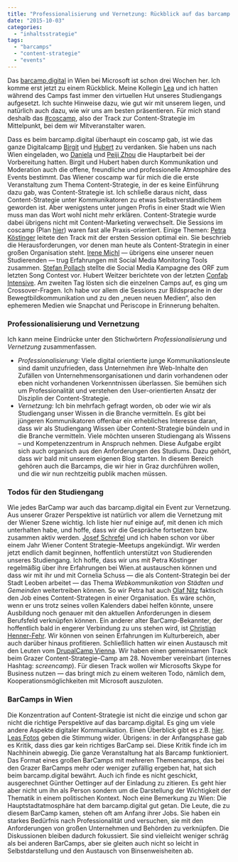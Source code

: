 ```yaml
---
title: "Professionalisierung und Vernetzung: Rückblick auf das barcamp.digital"
date: "2015-10-03"
categories: 
  - "inhaltsstrategie"
tags: 
  - "barcamps"
  - "content-strategie"
  - "events"
---
```


Das [barcamp.digital](https://barcamp.digital/ "barcamp.digital") in Wien bei Microsoft ist schon drei Wochen her. Ich komme erst jetzt zu einem Rückblick. Meine Kollegin [Lea](https://twitter.com/leadvorsak "Lea Dvoršak (@LeaDvorsak) | Twitter") und ich hatten während des Camps fast immer den virtuellen Hut unseres Studiengangs aufgesetzt. Ich suchte Hinweise dazu, wie gut wir mit unserem liegen, und natürlich auch dazu, wie wir uns am besten präsentieren. Für mich stand deshalb das [#coscamp](https://barcamp.digital/portfolio/coscamp/ "#coscamp | barcamp.digital"), also der Track zur Content-Strategie im Mittelpunkt, bei dem wir Mitveranstalter waren.

Dass es beim barcamp.digital überhaupt ein coscamp gab, ist wie das ganze Digitalcamp [Birgit](https://about.me/birgitparade "Birgit Parade - Wien, Vienna, Austria, Feinkost MEDIA GmbH, Institut Für Soziologie Der Universität Wien, Berliner Journalistenschule, Monte Zucker Budapest Masterclass 2013, New York Out Of Order Tour 2013 | about.me") und [Hubert](https://about.me/hubertweitzer "Hubert Weitzer - Reden ist Silber. Video ist Gold. | about.me") zu verdanken. Sie haben uns nach Wien eingeladen, wo [Daniela](http://danielaholzer.me/ "Daniela Holzer | This is a blog and site about travelling, content strategy, student life and digital work") und [Peiji Zhou](https://twitter.com/happypei_ "Peiji Zhou (@happypei_) | Twitter") die Hauptarbeit bei der Vorbereitung hatten. Birgit und Hubert haben durch Kommunikation und Moderation auch die offene, freundliche und professionelle Atmosphäre des Events bestimmt. Das Wiener coscamp war für mich die die erste Veranstaltung zum Thema Content-Strategie, in der es keine Einführung dazu gab, was Content-Strategie ist. Ich schließe daraus nicht, dass Content-Strategie unter Kommunikatoren zu etwas Selbstverständlichem geworden ist. Aber wenigstens unter jungen Profis in einer Stadt wie Wien muss man das Wort wohl nicht mehr erklären. Content-Strategie wurde dabei übrigens nicht mit Content-Marketing verwechselt. Die Sessions im coscamp (Plan [hier](https://barcamp.digital/sessionplan_Samstag/ "Sessionplan_Samstag | barcamp.digital")) waren fast alle Praxis-orientiert. Einige Themen: [Petra Köstinger](https://mobile.twitter.com/petrakoestinger "Petra Köstinger (@petrakoestinger) on Twitter") leitete den Track mit der ersten Session optimal ein. Sie beschrieb die Herausforderungen, vor denen man heute als Content-Strategin in einer großen Organisation steht. [Irene Michl](https://twitter.com/irenemichl "Irene Michl (@irenemichl) | Twitter") — übrigens eine unserer neuen Studierenden — trug Erfahrungen mit Social Media Monitoring Tools zusammen. [Stefan Pollach](http://www.mediaconsult.tv/?slide=stefanpollach "MEDIA CONSULT > Stefan Pollach") stellte die Social Media Kampagne des ORF zum letzten Song Contest vor. Hubert Weitzer berichtete von der letzten [Confab Intensive](http://confabevents.com/events/intensive/ "Intensive - Confab Events"). Am zweiten Tag lösten sich die einzelnen Camps auf, es ging um Crossover-Fragen. Ich habe vor allem die Sessions zur Bildsprache in der Bewegtbildkommunikation und zu den „neuen neuen Medien“, also den ephemeren Medien wie Snapchat und Periscope in Erinnerung behalten.

### Professionalisierung und Vernetzung

Ich kann meine Eindrücke unter den Stichwörtern _Professionalisierung_ und _Vernetzung_ zusammenfassen.

- _Professionalisierung:_ Viele digital orientierte junge Kommunikationsleute sind damit unzufrieden, dass Unternehmen ihre Web-Inhalte den Zufällen von Unternehmensorganisationen und darin vorhandenen oder eben nicht vorhandenen Vorkenntnissen überlassen. Sie bemühen sich um Professionalität und verstehen den User-orientierten Ansatz der Disziplin der Content-Strategie.
- _Vernetzung:_ Ich bin mehrfach gefragt worden, ob oder wie wir als Studiengang unser Wissen in die Branche vermitteln. Es gibt bei jüngeren Kommunikatoren offenbar ein erhebliches Interesse daran, dass wir als Studiengang Wissen über Content-Strategie bündeln und in die Branche vermitteln. Viele möchten unseren Studiengang als Wissens – und Kompetenzzentrum in Anspruch nehmen. Diese Aufgabe ergibt sich auch organisch aus den Anforderungen des Studiums. Dazu gehört, dass wir bald mit unserem eigenen Blog starten. In diesem Bereich gehören auch die Barcamps, die wir hier in Graz durchführen wollen, und die wir nun rechtzeitig publik machen müssen.

### Todos für den Studiengang

Wie jedes BarCamp war auch das barcamp.digital ein Event zur Vernetzung. Aus unserer Grazer Perspektive ist natürlich vor allem die Vernetzung mit der Wiener Szene wichtig. Ich liste hier nuf einige auf, mit denen ich mich unterhalten habe, und hoffe, dass wir die Gespräche fortsetzen bzw. zusammen aktiv werden. [Josef Schrefel](https://twitter.com/schrefel "josef schrefel (@schrefel) | Twitter") und ich haben schon vor über einem Jahr Wiener Content Strategie-Meetups angekündigt. Wir werden jetzt endlich damit beginnen, hoffentlich unterstützt von Studierenden unseres Studiengang. Ich hoffe, dass wir uns mit Petra Köstinger regelmäßig über ihre Erfahrungen bei Wien.at austauschen können und dass wir mit ihr und mit Cornelia Schuss — die als Content-Strategin bei der Stadt Leoben arbeitet — das Thema _Webkommunikation von Städten und Gemeinden_ weitertreiben können. So wir Petra hat auch [Olaf Nitz](http://olafnitz.net/ "Olaf Nitz - Digital Media Consulting - OlafNitz.net") faktisch den Job eines Content-Strategen in einer Organisation. Es wäre schön, wenn er uns trotz seines vollen Kalenders dabei helfen könnte, unsere Ausbildung noch genauer mit den aktuellen Anforderungen in diesem Berufsfeld verknüpfen können. Ein anderer alter BarCamp-Bekannter, der hoffentlich bald in engerer Verbindung zu uns stehen wird, ist [Christian Henner-Fehr](https://kulturmanagement.wordpress.com/ "Kulturmanagement Blog"). Wir können von seinen Erfahrungen im Kulturbereich, aber auch darüber hinaus profitieren. Schließlich hatten wir einen Austausch mit den Leuten vom [DrupalCamp Vienna](https://2015.drupalcamp.at/ "DrupalCamp Vienna 2015 - Connecting Open Minds"). Wir haben einen gemeinsamen Track beim Grazer Content-Strategie-Camp am 28. November vereinbart (internes Hashtag: _screencamp_). Für diesen Track wollen wir Microsofts Skype for Business nutzen — das bringt mich zu einem weiteren Todo, nämlich dem, Kooperationsmöglichkeiten mit Microsoft auszuloten.

### BarCamps in Wien

Die Konzentration auf Content-Strategie ist nicht die einzige und schon gar nicht die richtige Perspektive auf das barcamp.digital. Es ging um viele andere Aspekte digitaler Kommunikation. Einen Überblick gibt es z.B. [hier](https://walls.io/bcdigital "#bcdigital"). [Leas Fotos](https://www.facebook.com/media/set/?set=a.1667530796850652.1073741838.1434434830160251&type=3 "#coscamp at Barcamp.digital 2015") geben die Stimmung wider. Übrigens: in der Anfangsphase gab es Kritik, dass dies gar kein richtiges BarCamp sei. Diese Kritik finde ich im Nachhinein abwegig. Die ganze Veranstaltung hat als Barcamp funktioniert. Das Format eines großen BarCamps mit mehreren Themencamps, das bei den Grazer BarCamps mehr oder weniger zufällig ergeben hat, hat sich beim barcamp.digital bewährt. Auch ich finde es nicht geschickt, ausgerechnet Günther Oettinger auf der Einladung zu zitieren. Es geht hier aber nicht um ihn als Person sondern um die Darstellung der Wichtigkeit der Thematik in einem politischen Kontext. Noch eine Bemerkung zu Wien: Die Hauptstadtatmosphäre hat dem barcamp.digital gut getan. Die Leute, die zu diesem BarCamp kamen, stehen oft am Anfang ihrer Jobs. Sie haben ein starkes Bedürfnis nach Professionalität und versuchen, sie mit den Anforderungen von großen Unternehmen und Behörden zu verknüpfen. Die Diskussionen bleiben dadurch fokussiert. Sie sind vielleicht weniger schräg als bei anderen BarCamps, aber sie gleiten auch nicht so leicht in Selbstdarstellung und den Austausch von Binsenweisheiten ab.
